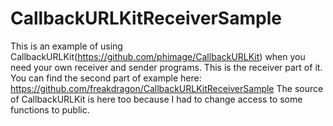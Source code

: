 # CallbackURLKitReceiverSample
This is an example of using CallbackURLKit(https://github.com/phimage/CallbackURLKit) when you need your own receiver and sender programs. This is the receiver part of it. 
You can find the second part of example here: 
https://github.com/freakdragon/CallbackURLKitReceiverSample 
The source of CallbackURLKit is here too because I had to change access to some functions to public.
